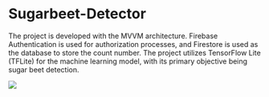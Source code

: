 # Sugarbeet-Detector

The project is developed with the MVVM architecture. Firebase Authentication is used for authorization processes, and Firestore is used as the database to store the count number. The project utilizes TensorFlow Lite (TFLite) for the machine learning model, with its primary objective being sugar beet detection.


[![](https://markdown-videos.vercel.app/youtube/{CsiltncYXuc})](https://youtu.be/{CsiltncYXuc})

